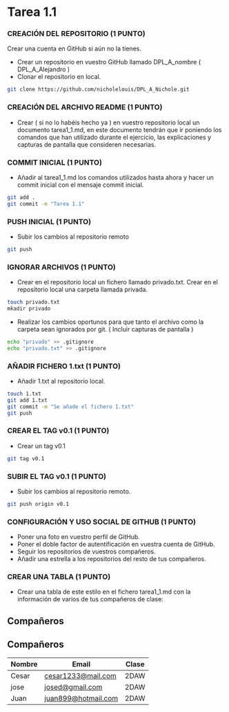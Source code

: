 # Tarea 1.1

### CREACIÓN DEL REPOSITORIO (1 PUNTO)
Crear una cuenta en GitHub si aún no la tienes.

- Crear un repositorio en vuestro GitHub llamado DPL_A_nombre ( DPL_A_Alejandro )
- Clonar el repositorio en local.
```bash
git clone https://github.com/nicholelouis/DPL_A_Nichole.git
```

### CREACIÓN DEL ARCHIVO README (1 PUNTO)
- Crear ( si no lo habéis hecho ya ) en vuestro repositorio local un documento tarea1_1.md, en este documento  tendrán que ir poniendo los comandos que han utilizado durante el ejercicio, las explicaciones y capturas de pantalla que consideren necesarias.

### COMMIT INICIAL (1 PUNTO)
- Añadir al tarea1_1.md los  comandos utilizados hasta ahora y hacer un commit inicial con el mensaje commit inicial.
```bash
git add .
git commit -m "Tarea 1.1"
```

### PUSH INICIAL (1 PUNTO)
- Subir los cambios al repositorio remoto
```bash
git push
```

### IGNORAR ARCHIVOS (1 PUNTO)
- Crear en el repositorio local un fichero llamado privado.txt. Crear en el repositorio local una carpeta llamada privada.
```bash
touch privado.txt
mkadir privado
```

- Realizar los cambios oportunos para que tanto el archivo como la carpeta sean ignorados por git. ( Incluir capturas de pantalla )
```bash
echo "privado" >> .gitignore
echo "privado.txt" >> .gitignore
```
### AÑADIR FICHERO 1.txt (1 PUNTO)
- Añadir 1.txt al repositorio local.
```bash
touch 1.txt
git add 1.txt
git commit -m "Se añade el fichero 1.txt"
git push
```

### CREAR EL TAG v0.1 (1 PUNTO)
- Crear un tag v0.1
```bash
git tag v0.1
```

### SUBIR EL TAG v0.1 (1 PUNTO)
- Subir los cambios al repositorio remoto.
```bash
git push origin v0.1
```

###  CONFIGURACIÓN Y USO SOCIAL DE  GITHUB (1 PUNTO)
- Poner una foto en vuestro perfil de GitHub.
- Poner el doble factor de autentificación en vuestra cuenta de GitHub.
- Seguir los repositorios  de vuestros compañeros.
- Añadir una estrella a los repositorios  del resto de tus compañeros.

### CREAR UNA TABLA (1 PUNTO)
- Crear una tabla de este estilo en el fichero tarea1_1.md con la información de varios de tus compañeros de clase:

## Compañeros
## Compañeros

| Nombre       | Email                | Clase               |
|--------------|----------------------|---------------------|
| Cesar        | cesar1233@mail.com   | 2DAW                |
| jose         | josed@gmail.com      | 2DAW                |
| Juan         | juan899@hotmail.com  | 2DAW                |